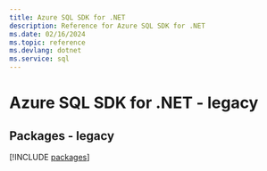 ```yaml
---
title: Azure SQL SDK for .NET
description: Reference for Azure SQL SDK for .NET
ms.date: 02/16/2024
ms.topic: reference
ms.devlang: dotnet
ms.service: sql
---
```

# Azure SQL SDK for .NET - legacy
## Packages - legacy
[!INCLUDE [packages](sql-index.md)]